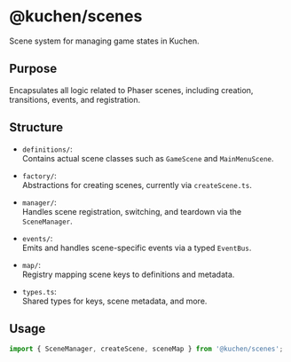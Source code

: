 # @kuchen/scenes

Scene system for managing game states in Kuchen.

## Purpose

Encapsulates all logic related to Phaser scenes, including creation, transitions, events, and registration.

## Structure

- `definitions/`:  
  Contains actual scene classes such as `GameScene` and `MainMenuScene`.

- `factory/`:  
  Abstractions for creating scenes, currently via `createScene.ts`.

- `manager/`:  
  Handles scene registration, switching, and teardown via the `SceneManager`.

- `events/`:  
  Emits and handles scene-specific events via a typed `EventBus`.

- `map/`:  
  Registry mapping scene keys to definitions and metadata.

- `types.ts`:  
  Shared types for keys, scene metadata, and more.

## Usage

```ts
import { SceneManager, createScene, sceneMap } from '@kuchen/scenes';
```
